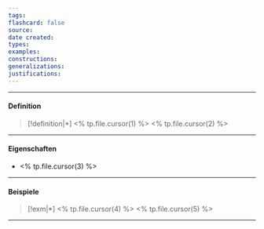 ```yaml
---
tags: 
flashcard: false
source: 
date created: 
types: 
examples: 
constructions: 
generalizations: 
justifications:
---
```

***
#### Definition

> [!definition|*] <% tp.file.cursor(1) %>
> <% tp.file.cursor(2) %>

***
#### Eigenschaften

- <% tp.file.cursor(3) %>

***
#### Beispiele

> [!exm|*] <% tp.file.cursor(4) %> 
> <% tp.file.cursor(5) %>

***
